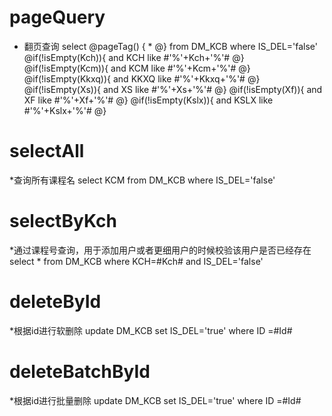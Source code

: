 pageQuery
===
* 翻页查询
select       @pageTag() {
                          *
                     @}
                        from DM_KCB where IS_DEL='false'
                                        @if(!isEmpty(Kch)){
                                            and KCH like #'%'+Kch+'%'#
                                        @}
                                        @if(!isEmpty(Kcm)){
                                            and KCM like #'%'+Kcm+'%'#
                                        @}
                                        @if(!isEmpty(Kkxq)){
                                            and KKXQ like #'%'+Kkxq+'%'#
                                        @}
                                        @if(!isEmpty(Xs)){
                                            and XS like #'%'+Xs+'%'#
                                        @}
                                        @if(!isEmpty(Xf)){
                                            and XF like #'%'+Xf+'%'#
                                        @}
                                        @if(!isEmpty(Kslx)){
                                            and KSLX like #'%'+Kslx+'%'#
                                        @}
                                        
                                        
selectAll
===
*查询所有课程名
select KCM from DM_KCB where IS_DEL='false'
                                                      
selectByKch
===
*通过课程号查询，用于添加用户或者更细用户的时候校验该用户是否已经存在
select * from DM_KCB where KCH=#Kch# and IS_DEL='false'                       
                                        
deleteById
===
*根据id进行软删除
update DM_KCB set IS_DEL='true' where ID =#Id#

deleteBatchById
===
*根据id进行批量删除
update DM_KCB set IS_DEL='true' where ID =#Id#